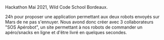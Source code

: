 Hackathon Mai 2021, Wild Code School Bordeaux.

24h pour proposer une application permettant aux deux robots envoyés sur Mars de ne pas s'ennuyer.
Nous avond donc créer avec 3 collaborateurs "SOS Apérobot", un site permettant à nos robots de commander un apéro/snacks en ligne et d'être livré en quelques secondes.
